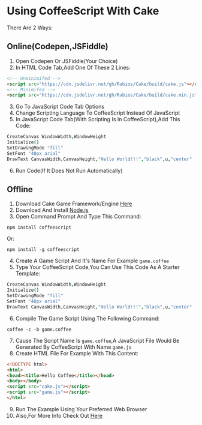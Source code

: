 # Using CoffeeScript With Cake
There Are 2 Ways:
## Online(Codepen,JSFiddle)
1. Open Codepen Or JSFiddle(Your Choice)
2. In HTML Code Tab,Add One Of These 2 Lines:
```html
<!-- Unminimifed -->
<script src="https://cdn.jsdelivr.net/gh/Rabios/Cake/build/cake.js"></script>
<!-- Minimifed -->
<script src="https://cdn.jsdelivr.net/gh/Rabios/Cake/build/cake.min.js"></script>
```
3. Go To JavaScript Code Tab Options
4. Change Scripting Language To CoffeeScript Instead Of JavaScript
5. In JavaScript Code Tab(With Scripting Is In CoffeeScript),Add This Code:
```coffeescript
CreateCanvas WindowWidth,WindowHeight
Initialize()
SetDrawingMode "fill"
SetFont "40px arial"
DrawText CanvasWidth,CanvasHeight,"Hello World!!!","black",u,"center"
```
6. Run Code(If It Does Not Run Automatically)
## Offline
1. Download Cake Game Framework/Engine [Here](https://github.com/Rabios/Cake/archive/master.zip)
2. Download And Install [Node.js](https://nodejs.org/)
3. Open Command Prompt And Type This Command:
```
npm install coffeescript
```
Or:
```
npm install -g coffeescript
```
4. Create A Game Script And It's Name For Example `game.coffee`
5. Type Your CoffeeScript Code,You Can Use This Code As A Starter Template:
```coffeescript
CreateCanvas WindowWidth,WindowHeight
Initialize()
SetDrawingMode "fill"
SetFont "40px arial"
DrawText CanvasWidth,CanvasHeight,"Hello World!!!","black",u,"center"
```
6. Compile The Game Script Using The Following Command:
```
coffee -c -b game.coffee
```
7. Cause The Script Name Is `game.coffee`,A JavaScript File Would Be Generated By CoffeeScript With Name `game.js`
8. Create HTML File For Example With This Content:
```html
<!DOCTYPE html>
<html>
<head><title>Hello Coffee</title></head>
<body></body>
<script src="cake.js"></script>
<script src="game.js"></script>
</html>
```
9. Run The Example Using Your Preferred Web Browser
10. Also,For More Info Check Out [Here](https://coffeescript.org/)